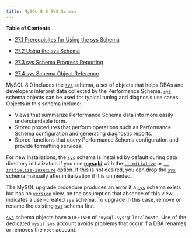 ```yaml
---
title: MySQL 8.0 SYS Schema
---
```


**Table of Contents**

- [27.1 Prerequisites for Using the sys Schema](https://dev.mysql.com/doc/refman/8.0/en/sys-schema-prerequisites.html)

- [27.2 Using the sys Schema](https://dev.mysql.com/doc/refman/8.0/en/sys-schema-usage.html)

- [27.3 sys Schema Progress Reporting](https://dev.mysql.com/doc/refman/8.0/en/sys-schema-progress-reporting.html)

- [27.4 sys Schema Object Reference](https://dev.mysql.com/doc/refman/8.0/en/sys-schema-reference.html)



MySQL 8.0 includes the [`sys`](https://dev.mysql.com/doc/refman/8.0/en/sys-schema.html) schema, a set of objects that helps DBAs and developers interpret data collected by the Performance Schema. [`sys`](https://dev.mysql.com/doc/refman/8.0/en/sys-schema.html) schema objects can be used for typical tuning and diagnosis use cases. Objects in this schema include:

- Views that summarize Performance Schema data into more easily understandable form.
- Stored procedures that perform operations such as Performance Schema configuration and generating diagnostic reports.
- Stored functions that query Performance Schema configuration and provide formatting services.

For new installations, the [`sys`](https://dev.mysql.com/doc/refman/8.0/en/sys-schema.html) schema is installed by default during data directory initialization if you use [**mysqld**](https://dev.mysql.com/doc/refman/8.0/en/mysqld.html) with the [`--initialize`](https://dev.mysql.com/doc/refman/8.0/en/server-options.html#option_mysqld_initialize) or [`--initialize-insecure`](https://dev.mysql.com/doc/refman/8.0/en/server-options.html#option_mysqld_initialize-insecure) option. If this is not desired, you can drop the [`sys`](https://dev.mysql.com/doc/refman/8.0/en/sys-schema.html) schema manually after initialization if it is unneeded.

The MySQL upgrade procedure produces an error if a [`sys`](https://dev.mysql.com/doc/refman/8.0/en/sys-schema.html) schema exists but has no [`version`](https://dev.mysql.com/doc/refman/8.0/en/sys-version.html) view, on the assumption that absence of this view indicates a user-created `sys` schema. To upgrade in this case, remove or rename the existing [`sys`](https://dev.mysql.com/doc/refman/8.0/en/sys-schema.html) schema first.

[`sys`](https://dev.mysql.com/doc/refman/8.0/en/sys-schema.html) schema objects have a `DEFINER` of `'mysql.sys'@'localhost'`. Use of the dedicated `mysql.sys` account avoids problems that occur if a DBA renames or removes the `root` account.
